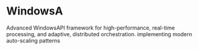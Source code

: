 # WindowsA
Advanced WindowsAPI framework for high-performance, real-time processing, and adaptive, distributed orchestration. implementing modern auto-scaling patterns
